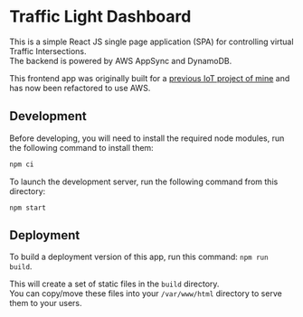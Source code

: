 # Traffic Light Dashboard
This is a simple React JS single page application (SPA) for controlling virtual Traffic Intersections.  
The backend is powered by AWS AppSync and DynamoDB.  

This frontend app was originally built for a [previous IoT project of mine](https://github.com/tsengia/iot-thingy91-traffic-lights) and has now been refactored to use AWS.

## Development
Before developing, you will need to install the required node modules, run the following command to install them:
```bash
npm ci
```

To launch the development server, run the following command from this directory: 
```
npm start
```

## Deployment
To build a deployment version of this app, run this command: `npm run build`.

This will create a set of static files in the `build` directory.  
You can copy/move these files into your `/var/www/html` directory to serve them to your users.
